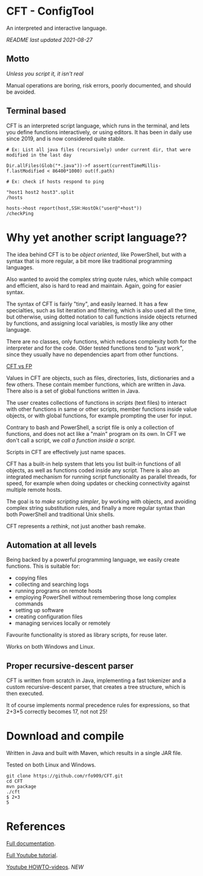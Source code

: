 
# CFT - ConfigTool

An interpreted and interactive language. 

*README last updated 2021-08-27*

## Motto

*Unless you script it, it isn't real*

Manual operations are boring, risk errors, poorly documented, and should be avoided.

## Terminal based

CFT is an interpreted script language, which runs in the terminal, and lets you define 
functions interactively, or using editors. It has been in daily use since 2019, and is now considered
quite stable. 

```
# Ex: List all java files (recursively) under current dir, that were modified in the last day

Dir.allFiles(Glob("*.java"))->f assert(currentTimeMillis-f.lastModified < 86400*1000) out(f.path)

# Ex: check if hosts respond to ping

"host1 host2 host3".split
/hosts

hosts->host report(host,SSH:HostOk("user@"+host"))
/checkPing 
```

# Why yet another script language??

The idea behind CFT is to be *object oriented*, like PowerShell, but with a syntax that
is more regular, a bit more like traditional programming languages. 

Also wanted to avoid the complex string quote rules, 
which while compact and efficient, also is hard to read and maintain. Again, going for easier syntax. 

The syntax of CFT is fairly "tiny", and easily learned. It has a few specialties, such as list iteration
and filtering, which is also used all the time, but otherwise, using dotted notation to call functions inside
objects returned by functions, and assigning local variables, is mostly like any other language.

There are no classes, only functions, which reduces complexity both for the interpreter and for the code.
Older tested functions tend to "just work", since they usually have no dependencies apart from other functions. 

[CFT vs FP](FP.md) 

Values in CFT are objects, such as files, directories, lists, dictionaries and a few others. These contain
member functions, which are written in Java. There also is a set of global functions written in Java.

The user creates collections of functions in *scripts* (text files) to interact with other 
functions in same or other scripts, member functions inside value objects, or with global
functions, for example prompting the user for input.

Contrary to bash and PowerShell, a script file is only a collection of functions, and does not act
like a "main" program on its own. In CFT we don't call a script, we *call a function inside a script*. 

Scripts in CFT are effectively just name spaces.

CFT has a built-in help system that lets you list built-in functions of all objects, as well as functions coded 
inside any script. There is also an integrated mechanism for running script functionality as parallel 
threads, for speed, for example when doing updates or checking connectivity against multiple remote hosts.

The goal is to *make scripting simpler*, by working with objects, and avoiding 
complex string substitution rules, and finally a more regular syntax than both PowerShell and traditional
Unix shells. 

CFT represents a *rethink*, not just another bash remake.


## Automation at all levels

Being backed by a powerful programming language, we easily create functions. This is suitable for:

- copying files
- collecting and searching logs
- running programs on remote hosts
- employing PowerShell without remembering those long complex commands
- setting up software
- creating configuration files
- managing services locally or remotely

Favourite functionality is stored as library scripts, for reuse later. 

Works on both Windows and Linux.

## Proper recursive-descent parser

CFT is written from scratch in Java, implementing a fast tokenizer and a custom recursive-descent parser,
that creates a tree structure, which is then executed. 

It of course implements normal precedence rules for expressions,
so that 2+3*5 correctly becomes 17, not not 25!






# Download and compile

Written in Java and built with Maven, which results in a single JAR file. 

Tested on both Linux and Windows. 


```
git clone https://github.com/rfo909/CFT.git
cd CFT
mvn package
./cft
$ 2+3
5
```


# References

[Full documentation](doc/Doc.md).

[Full Youtube tutorial](https://www.youtube.com/playlist?list=PLj58HwpT4Qy80WhDBycFKxIhWFzv5WkwO).

[Youtube HOWTO-videos](https://www.youtube.com/playlist?list=PLj58HwpT4Qy-12WjM16ALnLGEyy3kxX9r). *NEW*
